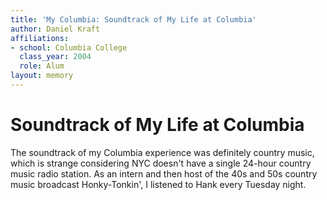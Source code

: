 ```yaml
---
title: 'My Columbia: Soundtrack of My Life at Columbia'
author: Daniel Kraft
affiliations:
- school: Columbia College
  class_year: 2004
  role: Alum
layout: memory
---
```


# Soundtrack of My Life at Columbia

The soundtrack of my Columbia experience was definitely country music, which is strange considering NYC doesn't have a single 24-hour country music radio station.  As an intern and then host of the 40s and 50s country music broadcast Honky-Tonkin', I listened to Hank every Tuesday night.
